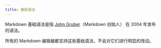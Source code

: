 ```yaml
---
title: 基础语法
---
```


Markdown 基础语法是指 [John Gruber][markdownCreator]（Markdown 创始人） 在 2004 年发布的语法。

所有的 Markdown 编辑器都支持这些基础语法，不会对它们进行明显的改动。


[markdownCreator]: "https://daringfireball.net/projects/markdown/"